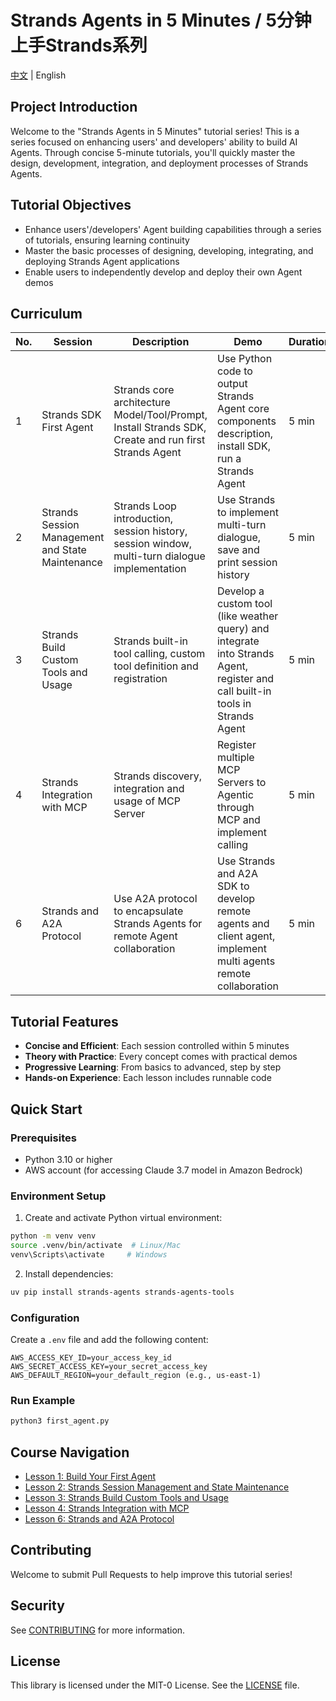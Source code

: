 # Strands Agents in 5 Minutes / 5分钟上手Strands系列

[中文](README.md) | English

## Project Introduction
Welcome to the "Strands Agents in 5 Minutes" tutorial series! This is a series focused on enhancing users' and developers' ability to build AI Agents. Through concise 5-minute tutorials, you'll quickly master the design, development, integration, and deployment processes of Strands Agents.

## Tutorial Objectives
- Enhance users'/developers' Agent building capabilities through a series of tutorials, ensuring learning continuity
- Master the basic processes of designing, developing, integrating, and deploying Strands Agent applications
- Enable users to independently develop and deploy their own Agent demos

## Curriculum
| No. | Session | Description | Demo | Duration | Level | Directory |
|-----|---------|-------------|------|----------|-------|-----------|
| 1 | Strands SDK First Agent | Strands core architecture Model/Tool/Prompt, Install Strands SDK, Create and run first Strands Agent | Use Python code to output Strands Agent core components description, install SDK, run a Strands Agent | 5 min | L100 | [01_first_agent](01_first_agent/) |
| 2 | Strands Session Management and State Maintenance | Strands Loop introduction, session history, session window, multi-turn dialogue implementation | Use Strands to implement multi-turn dialogue, save and print session history | 5 min | L200 | [02_strands_session](02_strands_session/) |
| 3 | Strands Build Custom Tools and Usage | Strands built-in tool calling, custom tool definition and registration | Develop a custom tool (like weather query) and integrate into Strands Agent, register and call built-in tools in Strands Agent | 5 min | L200 | [03_strands_tooluse](03_strands_tooluse/) |
| 4 | Strands Integration with MCP | Strands discovery, integration and usage of MCP Server | Register multiple MCP Servers to Agentic through MCP and implement calling | 5 min | L200 | [04_strands_mcp](04_strands_mcp/) |
| 6 | Strands and A2A Protocol | Use A2A protocol to encapsulate Strands Agents for remote Agent collaboration | Use Strands and A2A SDK to develop remote agents and client agent, implement multi agents remote collaboration | 5 min | L300 | [06_a2a_agents](06_a2a_agents/) |


## Tutorial Features
- **Concise and Efficient**: Each session controlled within 5 minutes
- **Theory with Practice**: Every concept comes with practical demos
- **Progressive Learning**: From basics to advanced, step by step
- **Hands-on Experience**: Each lesson includes runnable code

## Quick Start

### Prerequisites
- Python 3.10 or higher
- AWS account (for accessing Claude 3.7 model in Amazon Bedrock)

### Environment Setup
1. Create and activate Python virtual environment:
```bash
python -m venv venv
source .venv/bin/activate  # Linux/Mac
venv\Scripts\activate     # Windows
```

2. Install dependencies:
```bash
uv pip install strands-agents strands-agents-tools
```

### Configuration
Create a `.env` file and add the following content:
```
AWS_ACCESS_KEY_ID=your_access_key_id
AWS_SECRET_ACCESS_KEY=your_secret_access_key
AWS_DEFAULT_REGION=your_default_region (e.g., us-east-1)
```

### Run Example
```bash
python3 first_agent.py
```

## Course Navigation
- [Lesson 1: Build Your First Agent](01_first_agent/first_agent.md)
- [Lesson 2: Strands Session Management and State Maintenance](02_strands_session/strands-session.py)
- [Lesson 3: Strands Build Custom Tools and Usage](03_strands_tooluse/strands-tooluse.py)
- [Lesson 4: Strands Integration with MCP](04_strands_mcp/README.md)
- [Lesson 6: Strands and A2A Protocol](06_a2a_agents/)

## Contributing
Welcome to submit Pull Requests to help improve this tutorial series!

## Security
See [CONTRIBUTING](CONTRIBUTING.md) for more information.

## License
This library is licensed under the MIT-0 License. See the [LICENSE](LICENSE) file.